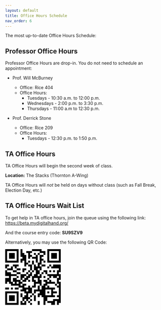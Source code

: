 ```yaml
---
layout: default
title: Office Hours Schedule
nav_order: 6
---
```


The most up-to-date Office Hours Schedule:

## Professor Office Hours

Professor Office Hours are drop-in. You do not need to schedule an appointment:

* Prof. Will McBurney
  * Office: Rice 404
  * Office Hours:
    * Tuesdays - 10:30 a.m. to 12:00 p.m.  
    * Wednesdays - 2:00 p.m. to 3:30 p.m.  
    * Thursdays - 11:00 a.m to 12:30 p.m.  


* Prof. Derrick Stone
  * Office: Rice 209
  * Office Hours:
    * Tuesdays - 12:30 p.m. to 1:50 p.m.
    
 

## TA Office Hours

TA Office Hours will begin the second week of class.

**Location:** The Stacks (Thornton A-Wing)

TA Office Hours will *not* be held on days without class (such as Fall Break, Election Day, etc.)

## TA Office Hours Wait List

To get help in TA office hours, join the queue using the following link: https://beta.mydigitalhand.org/

And the course entry code: **SU9SZV9** 

Alternatively, you may use the following QR Code:

![qr_code_oh.png](assets%2Fimages%2Fqr_code_oh.png)